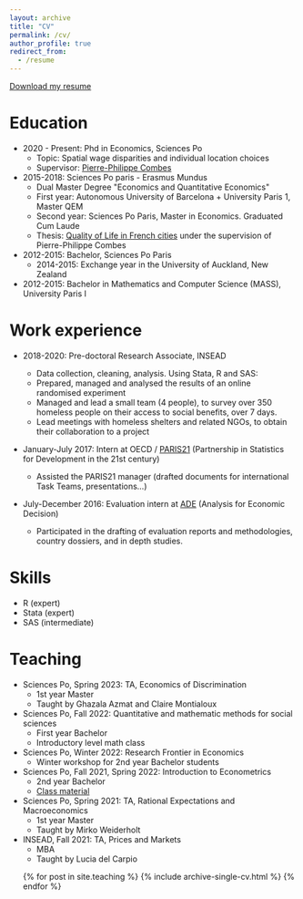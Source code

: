 ```yaml
---
layout: archive
title: "CV"
permalink: /cv/
author_profile: true
redirect_from:
  - /resume
---
```


[Download my resume](https://mylenefeuillade.github.io/files/Feuillade_CV.pdf)


Education
======
* 2020 - Present: Phd in Economics, Sciences Po
	* Topic: Spatial wage disparities and individual location choices
	* Supervisor: [Pierre-Philippe Combes](https://sites.google.com/view/pierrephilippecombes)
* 2015-2018: Sciences Po paris - Erasmus Mundus
	* Dual Master Degree "Economics and Quantitative Economics"
	* First year: Autonomous University of Barcelona + University Paris 1, Master QEM
	* Second year: Sciences Po Paris, Master in Economics. Graduated Cum Laude
	* Thesis: [Quality of Life in French cities](https://www.sciencespo.fr/ecole-doctorale/sites/sciencespo.fr.ecole-doctorale/files/M_FEUILLADE_2018.pdf) under the supervision of Pierre-Philippe Combes
* 2012-2015: Bachelor, Sciences Po Paris
	* 2014-2015: Exchange year in the University of Auckland, New Zealand
* 2012-2015: Bachelor in Mathematics and Computer Science (MASS), University Paris I

Work experience
======
* 2018-2020: Pre-doctoral Research Associate, INSEAD
  * Data collection, cleaning, analysis. Using Stata, R and SAS:
  * Prepared, managed and analysed the results of an online randomised experiment
  * Managed and lead a small team (4 people), to survey over 350 homeless people on their access to social benefits, over 7 days.
  * Lead meetings with homeless shelters and related NGOs, to obtain their collaboration to a project

* January-July 2017: Intern at OECD / [PARIS21](https://www.paris21.org/) (Partnership in Statistics for Development in the 21st century)
  * Assisted the PARIS21 manager (drafted documents for international Task Teams, presentations…)

* July-December 2016: Evaluation intern at [ADE](https://ade.eu/) (Analysis for Economic Decision)
  * Participated in the drafting of evaluation reports and methodologies, country dossiers, and in depth studies.

Skills
======
* R (expert)
* Stata (expert)
* SAS (intermediate)
  
Teaching
======
 * Sciences Po, Spring 2023: TA, Economics of Discrimination
   * 1st year Master
   * Taught by Ghazala Azmat and Claire Montialoux   
 * Sciences Po, Fall 2022: Quantitative and mathematic methods for social sciences
   * First year Bachelor
   * Introductory level math class
 * Sciences Po, Winter 2022: Research Frontier in Economics
   * Winter workshop for 2nd year Bachelor students
 * Sciences Po, Fall 2021, Spring 2022: Introduction to Econometrics
   * 2nd year Bachelor
   * [Class material](https://github.com/ScPoEcon/ScPoEconometrics-Slides)
 * Sciences Po, Spring 2021: TA, Rational Expectations and Macroeconomics
   * 1st year Master
   * Taught by Mirko Weiderholt
 * INSEAD, Fall 2021: TA, Prices and Markets
   * MBA
   * Taught by Lucia del Carpio   
   
 <ul>{% for post in site.teaching %}
    {% include archive-single-cv.html %}
  {% endfor %}</ul>
  

